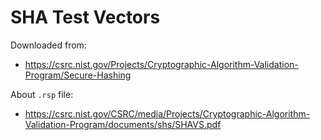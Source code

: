 # SHA Test Vectors

Downloaded from:
- https://csrc.nist.gov/Projects/Cryptographic-Algorithm-Validation-Program/Secure-Hashing

About `.rsp` file:
- https://csrc.nist.gov/CSRC/media/Projects/Cryptographic-Algorithm-Validation-Program/documents/shs/SHAVS.pdf
